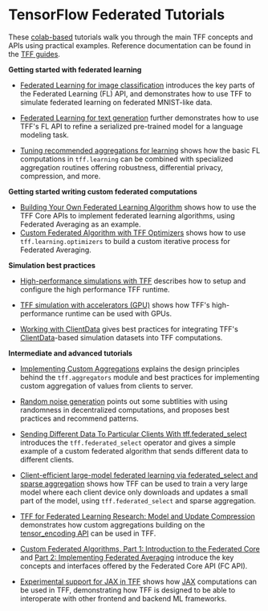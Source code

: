 # TensorFlow Federated Tutorials

These [colab-based](https://colab.research.google.com/) tutorials walk you
through the main TFF concepts and APIs using practical examples. Reference
documentation can be found in the [TFF guides](../get_started.md).

**Getting started with federated learning**

*   [Federated Learning for image classification](federated_learning_for_image_classification.ipynb)
    introduces the key parts of the Federated Learning (FL) API, and
    demonstrates how to use TFF to simulate federated learning on federated
    MNIST-like data.
*   [Federated Learning for text generation](federated_learning_for_text_generation.ipynb)
    further demonstrates how to use TFF's FL API to refine a serialized
    pre-trained model for a language modeling task.

*   [Tuning recommended aggregations for learning](tuning_recommended_aggregators.ipynb)
    shows how the basic FL computations in `tff.learning` can be combined with
    specialized aggregation routines offering robustness, differential privacy,
    compression, and more.

**Getting started writing custom federated computations**

*   [Building Your Own Federated Learning Algorithm](building_your_own_federated_learning_algorithm.ipynb)
    shows how to use the TFF Core APIs to implement federated learning
    algorithms, using Federated Averaging as an example.
*   [Custom Federated Algorithm with TFF Optimizers](custom_federated_algorithm_with_tff_optimizers.ipynb)
    shows how to use `tff.learning.optimizers` to build a custom iterative
    process for Federated Averaging.

**Simulation best practices**

*   [High-performance simulations with TFF](simulations.ipynb) describes how to
    setup and configure the high performance TFF runtime.

*   [TFF simulation with accelerators (GPU)](simulations_with_accelerators.ipynb)
    shows how TFF's high-performance runtime can be used with GPUs.

*   [Working with ClientData](working_with_client_data.ipynb) gives best
    practices for integrating TFF's
    [ClientData](https://www.tensorflow.org/federated/api_docs/python/tff/simulation/datasets/ClientData)-based
    simulation datasets into TFF computations.

**Intermediate and advanced tutorials**

*   [Implementing Custom Aggregations](custom_aggregators.ipynb) explains the
    design principles behind the `tff.aggregators` module and best practices for
    implementing custom aggregation of values from clients to server.

*   [Random noise generation](random_noise_generation.ipynb) points out some
    subtlities with using randomness in decentralized computations, and proposes
    best practices and recommend patterns.

*   [Sending Different Data To Particular Clients With tff.federated_select](federated_select.ipynb)
    introduces the `tff.federated_select` operator and gives a simple example of
    a custom federated algorithm that sends different data to different clients.

*   [Client-efficient large-model federated learning via federated_select and
    sparse aggregation](sparse_federated_learning.ipynb) shows how TFF can be
    used to train a very large model where each client device only downloads and
    updates a small part of the model, using `tff.federated_select` and sparse
    aggregation.

*   [TFF for Federated Learning Research: Model and Update Compression](tff_for_federated_learning_research_compression.ipynb)
    demonstrates how custom aggregations building on the
    [tensor_encoding API](https://github.com/tensorflow/model-optimization/tree/master/tensorflow_model_optimization/python/core/internal/tensor_encoding)
    can be used in TFF.

*   [Custom Federated Algorithms, Part 1: Introduction to the Federated Core](custom_federated_algorithms_1.ipynb)
    and
    [Part 2: Implementing Federated Averaging](custom_federated_algorithms_2.ipynb)
    introduce the key concepts and interfaces offered by the Federated Core API
    (FC API).

*   [Experimental support for JAX in TFF](../experimental/tutorials/jax_support.ipynb)
    shows how [JAX](https://github.com/google/jax) computations can be used in
    TFF, demonstrating how TFF is designed to be able to interoperate with other
    frontend and backend ML frameworks.
